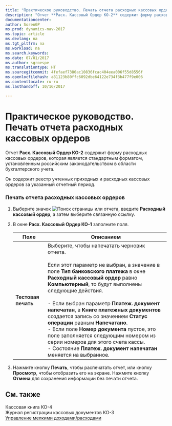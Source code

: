 ```yaml
---
title: "Практическое руководство. Печать отчета расходных кассовых ордеров"
description: "Отчет **Расх. Кассовый Ордер КО-2** содержит форму расходных кассовых ордеров, которая является стандартным форматом, установленным российским законодательством в области бухгалтерского учета."
documentationcenter: 
author: SorenGP
ms.prod: dynamics-nav-2017
ms.topic: article
ms.devlang: na
ms.tgt_pltfrm: na
ms.workload: na
ms.search.keywords: 
ms.date: 07/01/2017
ms.author: sgroespe
ms.translationtype: HT
ms.sourcegitcommit: 4fefaef7380ac10836fcac404eea006f55d8556f
ms.openlocfilehash: a81123b80ffc6092dbe64122e734f3b477f9e006
ms.contentlocale: ru-ru
ms.lasthandoff: 10/16/2017

---
```

# <a name="how-to-print-the-outgoing-cash-order-report"></a>Практическое руководство. Печать отчета расходных кассовых ордеров
Отчет **Расх. Кассовый Ордер КО-2** содержит форму расходных кассовых ордеров, которая является стандартным форматом, установленным российским законодательством в области бухгалтерского учета.  
  
 Он содержит реестр учтенных приходных и расходных кассовых ордеров за указанный отчетный период.  
  
### <a name="to-print-the-outgoing-cash-order-report"></a>Печать отчета расходных кассовых ордеров  
  
1.  Выберите значок ![Поиск страницы или отчета](media/ui-search/search_small.png "Значок поиска страницы или отчета"), введите **Расходный кассовый ордер**, а затем выберите связанную ссылку.  
  
2.  В окне **Расх. Кассовый Ордер КО-1** заполните поля.  
  
    |Поле|Описанием|  
    |---------------------------------|---------------------------------------|  
    |**Тестовая печать**|Выберите, чтобы напечатать черновик отчета.<br /><br /> Если этот параметр не выбран, а значение в поле **Тип банковского платежа** в окне **Расходный кассовый ордер** равно **Компьютерный**, то будут выполнены следующие действия.<br /><br /> -   Если выбран параметр **Платеж. документ напечатан**, в **Книге платежных документов** создается запись со значением **Статус операции** равным **Напечатано**.<br />-   Если поле **Номер документа** пустое, это поле заполняется следующим номером из серии номеров для этого счета кассы.<br />-   Состояние **Платеж. документ напечатан** меняется на выбранное.|  
  
3.  Нажмите кнопку **Печать**, чтобы распечатать отчет, или кнопку **Просмотр**, чтобы отобразить его на экране. Нажмите кнопку **Отмена** для сохранения информации без печати отчета.  
  
## <a name="see-also"></a>См. также  
 Кассовая книга КО-4   
 Журнал регистрации кассовых документов КО-3   
 [Управление мелкими доходами/расходами](petty-cash-management.md)
